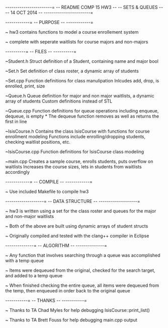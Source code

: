 -----------------------=
-- README COMP 15 HW3 --
--    SETS & QUEUES   --
--     14 OCT 2014    --
-----------------------=

------------=
-- PURPOSE -- 
------------=

~ hw3 contains functions to model a course enrollement system

~ complete with seperate waitlists for course majors and non-majors

----------=
-- FILES --
----------=

~Student.h
	Struct definition of a Student, containing name and major bool
	
~Set.h
	Set definition of class roster, a dynamic array of students
	
~Set.cpp
	Function definitions for class manulipation
	Inlcudes add, drop, is enrolled, print, size

~Queue.h
	Queue definition for major and non major waitlists, a dynamic array of students
	Custom definitions instead of STL

~Queue.cpp
	Function definitions for queue operations including enqueue, dequeue, is empty
	* The dequeue function removes as well as returns the first in line

~IsisCourse.h
	Contains the class IsisCourse with functions for course enrollment modeling
	Functions include enrolling/dropping students, checking waitlist positions, etc.

~IsisCourse.cpp
	Function definitions for IsisCourse class modeling

~main.cpp
	Creates a sample course, enrolls students, puts overflow on waitlists
	Increases the course sizes, lets in students from waitlists accordingly

------------=
-- COMPILE --
------------=

~ Use included Makefile to compile hw3

-------------------=
-- DATA STRUCTURE --
-------------------=

~ hw3 is written using a set for the class roster and queues for the major and non-major waitlists

~ Both of the above are built using dynamic arrays of student structs

~ Originally compiled and tested with the clang++ compiler in Eclipse

--------------=
-- ALGORITHM --
--------------=

~ Any function that involves searching through a queue was accomplished with a temp queue

~ Items were dequeued from the original, checked for the search target, and added to a temp queue

~ When finished checking the entire queue, all items were dequeued from the temp, then enqueued in order back to the original queue
	
-----------=
-- THANKS --
-----------=

~ Thanks to TA Chad Myles for help debugging IsisCourse::print_list()

~ Thanks to TA Brett Fouss for help debugging main.cpp output

